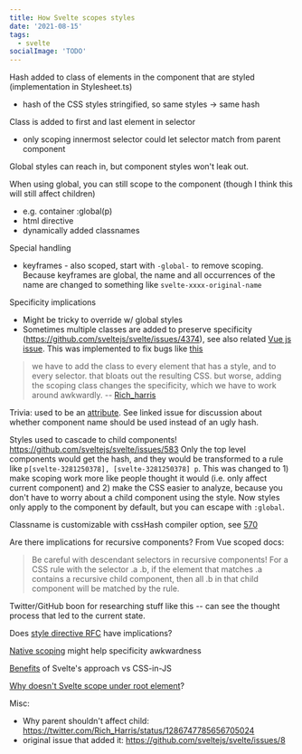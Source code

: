```yaml
---
title: How Svelte scopes styles
date: '2021-08-15'
tags:
  - svelte
socialImage: 'TODO'
---
```


Hash added to class of elements in the component that are styled (implementation in Stylesheet.ts)

- hash of the CSS styles stringified, so same styles -> same hash

Class is added to first and last element in selector

- only scoping innermost selector could let selector match from parent component

Global styles can reach in, but component styles won't leak out.

When using global, you can still scope to the component (though I think this will still affect children)

- e.g. container :global(p)
- html directive
- dynamically added classnames

Special handling

- keyframes - also scoped, start with `-global-` to remove scoping. Because keyframes are global, the name and all occurrences of the name are changed to something like `svelte-xxxx-original-name`

Specificity implications

- Might be tricky to override w/ global styles
- Sometimes multiple classes are added to preserve specificity (https://github.com/sveltejs/svelte/issues/4374), see also related [Vue js issue](https://github.com/vuejs/vue-loader/issues/1091). This was implemented to fix bugs like [this](https://github.com/sveltejs/svelte/issues/1277)

> we have to add the class to every element that has a style, and to every selector. that bloats out the resulting CSS. but worse, adding the scoping class changes the specificity, which we have to work around awkwardly.
> -- [Rich_harris](https://twitter.com/Rich_Harris/status/1324548286368415746)

Trivia: used to be an [attribute](https://github.com/sveltejs/svelte/issues/570). See linked issue for discussion about whether component name should be used instead of an ugly hash.

Styles used to cascade to child components! https://github.com/sveltejs/svelte/issues/583 Only the top level components would get the hash, and they would be transformed to a rule like `p[svelte-3281250378], [svelte-3281250378] p`. This was changed to 1) make scoping work more like people thought it would (i.e. only affect current component) and 2) make the CSS easier to analyze, because you don't have to worry about a child component using the style. Now styles only apply to the component by default, but you can escape with `:global`.

Classname is customizable with cssHash compiler option, see [570](https://github.com/sveltejs/svelte/issues/570)

Are there implications for recursive components? From Vue scoped docs:

> Be careful with descendant selectors in recursive components! For a CSS rule with the selector .a .b, if the element that matches .a contains a recursive child component, then all .b in that child component will be matched by the rule.

Twitter/GitHub boon for researching stuff like this -- can see the thought process that led to the current state.

Does [style directive RFC](https://github.com/plmrry/rfcs/blob/style-directives/text/0000-style-directives.md) have implications?

[Native scoping](https://twitter.com/Rich_Harris/status/1324548286368415746) might help specificity awkwardness

[Benefits](https://twitter.com/Rich_Harris/status/1285957952298528769) of Svelte's approach vs CSS-in-JS

[Why doesn't Svelte scope under root element](https://stackoverflow.com/questions/60054062/why-doesnt-svelte-scope-the-tag-under-a-class-but-use-individual-tag-class-to-s)?

Misc:

- Why parent shouldn't affect child: https://twitter.com/Rich_Harris/status/1286747785656705024
- original issue that added it: https://github.com/sveltejs/svelte/issues/8
